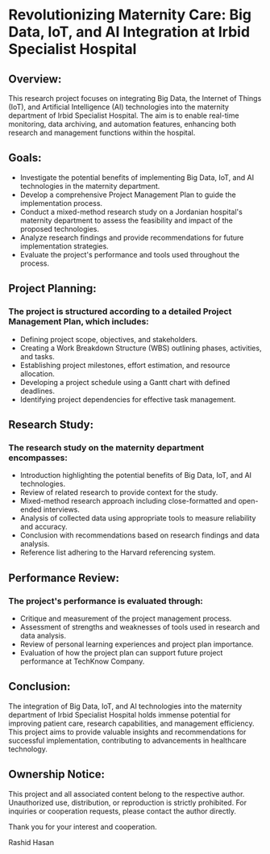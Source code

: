 # Revolutionizing Maternity Care: Big Data, IoT, and AI Integration at Irbid Specialist Hospital
## Overview:

This research project focuses on integrating Big Data, the Internet of Things (IoT), and Artificial Intelligence (AI) technologies into the maternity department of Irbid Specialist Hospital. The aim is to enable real-time monitoring, data archiving, and automation features, enhancing both research and management functions within the hospital.

## Goals:

- Investigate the potential benefits of implementing Big Data, IoT, and AI technologies in the maternity department.
- Develop a comprehensive Project Management Plan to guide the implementation process.
- Conduct a mixed-method research study on a Jordanian hospital's maternity department to assess the feasibility and impact of the proposed technologies.
- Analyze research findings and provide recommendations for future implementation strategies.
- Evaluate the project's performance and tools used throughout the process.


## Project Planning:

### The project is structured according to a detailed Project Management Plan, which includes:

- Defining project scope, objectives, and stakeholders.
- Creating a Work Breakdown Structure (WBS) outlining phases, activities, and tasks.
- Establishing project milestones, effort estimation, and resource allocation.
- Developing a project schedule using a Gantt chart with defined deadlines.
- Identifying project dependencies for effective task management.


## Research Study:

### The research study on the maternity department encompasses:

- Introduction highlighting the potential benefits of Big Data, IoT, and AI technologies.
- Review of related research to provide context for the study.
- Mixed-method research approach including close-formatted and open-ended interviews.
- Analysis of collected data using appropriate tools to measure reliability and accuracy.
- Conclusion with recommendations based on research findings and data analysis.
- Reference list adhering to the Harvard referencing system.

## Performance Review:

### The project's performance is evaluated through:

- Critique and measurement of the project management process.
- Assessment of strengths and weaknesses of tools used in research and data analysis.
- Review of personal learning experiences and project plan importance.
- Evaluation of how the project plan can support future project performance at TechKnow Company.

## Conclusion:

The integration of Big Data, IoT, and AI technologies into the maternity department of Irbid Specialist Hospital holds immense potential for improving patient care, research capabilities, and management efficiency. This project aims to provide valuable insights and recommendations for successful implementation, contributing to advancements in healthcare technology.

## Ownership Notice:

This project and all associated content belong to the respective author. Unauthorized use, distribution, or reproduction is strictly prohibited. For inquiries or cooperation requests, please contact the author directly.

Thank you for your interest and cooperation.

Rashid Hasan
